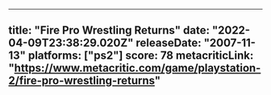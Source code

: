 
---
title: "Fire Pro Wrestling Returns"
date: "2022-04-09T23:38:29.020Z"
releaseDate: "2007-11-13"
platforms: ["ps2"]
score: 78
metacriticLink: "https://www.metacritic.com/game/playstation-2/fire-pro-wrestling-returns"
---

